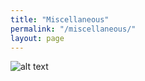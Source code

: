 ```yaml
---
title: "Miscellaneous"
permalink: "/miscellaneous/"
layout: page
---
```


![alt text](https://github.com/chen-xihang/chen-xihang.github.io/img.jpeg?raw=true)
